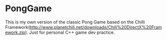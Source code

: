 # PongGame
This is my own version of the classic Pong Game based on the Chilli Framework(http://www.planetchili.net/downloads/Chili%20DirectX%20Framework.zip). Just for personal C++ game dev practice.
